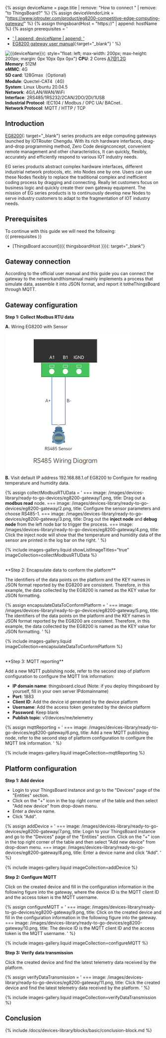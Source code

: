 
{% assign deviceName = page.title | remove: "How to connect " | remove: "to ThingsBoard?" %}
{% assign deviceVendorLink = "https://www.iotrouter.com/product/eg8200-competitive-edge-computing-gateway/" %}
{% assign thingsboardHost = "https://" | append: hostName %}
{% assign prerequisites = '
- <a href="' | append: deviceVendorLink | append: '" target="_blank">' | append: deviceName | append: '</a>
- [EG8200 gateway user manual](https://www.iotrouter.com/wp-content/uploads/pdf-down/EG%20and%20EV%20Series_Quick%20Start%20Instructions.pdf){:target="_blank"}
  '
  %}

![{{deviceName}}](/images/devices-library/{{page.deviceImageFileName}}){: style="float: left; max-width: 200px; max-height: 200px; margin: 0px 10px 0px 0px"}
**CPU**: 2 Cores A7@1.2G<br>
**Memory**: 512M<br>
**eMMC**: 4G<br>
**SD card**: 128Gmax（Optional)<br>
**Module**: Quectel-CAT4（4G)<br>
**System**: Linux Ubuntu 20.04.5<br>
**Network**: 4G/LAN/WAN/WiFi<br>
**Interface**: 2RS485/1RS232/2CAN/2DO/2DI/1USB<br>
**Industrial Protocol**: IEC104 / Modbus / OPC UA/ BACnet..<br>
**Network Protocol**: MQTT / HTTP / TCP

## Introduction

[EG8200]({{deviceVendorLink}}){: target="_blank"} series products are edge computing gateways launched by IOTRouter Chengdu. With its rich hardware interfaces, drag-and-drop programming method, Zero Code designconcept, convenient remote management and other characteristics, It can quickly, flexibly, accurately and efficiently respond to various IOT industry needs. 

EG series products abstract complex hardware interfaces, different industrial network protocols, etc. into Nodes one by one. Users can use these Nodes flexibly to replace the traditional complex and inefficient coding process by dragging and connecting. Really let customers focus on business logic and quickly create their own gateway equipment. The mission of EG series products is to continuously develop new Nodes to serve industry customers to adapt to the fragmentation of IOT industry needs.

## Prerequisites

To continue with this guide we will need the following:  
{{ prerequisites }}
- [ThingsBoard account]({{ thingsboardHost }}){: target="_blank"}

## Gateway connection

According to the official user manual and this guide you can connect the gateway to the networkandthismanual mainly implements a process that simulate data, assemble it into JSON format, and report it totheThingsBoard through MQTT. 

## Gateway configuration

**Step 1: Collect Modbus RTU data**

**A.** Wiring EG8200 with Sensor

![image](/images/devices-library/ready-to-go-devices/eg8200-gateway/wiring.png)

**B.** Visit default IP address 192.168.88.1.of EG8200 to Configure for reading temperature and humidity data.

{% assign collectModbusRTUData = '
    ===
        image: /images/devices-library/ready-to-go-devices/eg8200-gateway/1.png,
        title: Drag out a **modbus read** node.
    ===
        image: /images/devices-library/ready-to-go-devices/eg8200-gateway/2.png,
        title: Configure the sensor parameters and choose RS485-1.
    ===
        image: /images/devices-library/ready-to-go-devices/eg8200-gateway/3.png,
        title: Drag out the **inject node** and **debug node** from the left node bar to trigger the process.
    ===
        image: /images/devices-library/ready-to-go-devices/eg8200-gateway/4.png,
        title: Click the inject node will show that the temperature and humidity data of the sensor are printed in the log bar on the right.
'
%}

{% include images-gallery.liquid showListImageTitles="true" imageCollection=collectModbusRTUData %}

<br>
**Step 2: Encapsulate data to conform the platform**

The identifiers of the data points on the platform and the KEY names in JSON format reported by the EG8200 are consistent. Therefore, in this example, the data collected by the EG8200 is named as the KEY value for JSON formatting.

{% assign encapsulateDataToConformPlatform = '
    ===
        image: /images/devices-library/ready-to-go-devices/eg8200-gateway/5.png,
        title: The identifiers of the data points on the platform and the KEY names in JSON format reported by the EG8200 are consistent. Therefore, in this example, the data collected by the EG8200 is named as the KEY value for JSON formatting.
'
%}

{% include images-gallery.liquid imageCollection=encapsulateDataToConformPlatform %}

<br>
**Step 3: MQTT reporting**

Add a new MQTT publishing node, refer to the second step of platform configuration to configure the MQTT link information:

- **IP domain name**: thingsboard.cloud (Note: if you deploy thingsboard by yourself, fill in your own server IPdomainname)
- **Port**: 1883
- **Client ID**: Add the device id generated by the device platform
- **Username**: Add the access token generated by the device platform
- **Password**: Keep blank
- **Publish topic**: v1/devices/me/telemetry

{% assign mqttReporting = '
    ===
        image: /images/devices-library/ready-to-go-devices/eg8200-gateway/6.png,
        title: Add a new MQTT publishing node, refer to the second step of platform configuration to configure the MQTT link information.
'
%}

{% include images-gallery.liquid imageCollection=mqttReporting %}

## Platform configuration

**Step 1: Add device**

- Login to your ThingsBoard instance and go to the "Devices" page of the "Entities" section.
- Click on the "+" icon in the top right corner of the table and then select "Add new device" from drop-down menu.
- Enter a device name.
- Click "Add".

{% assign addDevice = '
    ===
        image: /images/devices-library/ready-to-go-devices/eg8200-gateway/7.png,
        title: Login to your ThingsBoard instance and go to the "Devices" page of the "Entities" section. Click on the "+" icon in the top right corner of the table and then select "Add new device" from drop-down menu.
    ===
        image: /images/devices-library/ready-to-go-devices/eg8200-gateway/8.png,
        title: Enter a device name and click "Add".
'
%}

{% include images-gallery.liquid imageCollection=addDevice %}

**Step 2: Configure MQTT**

Click on the created device and fill in the configuration information in the following figure into the gateway, where the device ID is the MQTT client ID and the access token is the MQTT username. 

{% assign configureMQTT = '
    ===
        image: /images/devices-library/ready-to-go-devices/eg8200-gateway/9.png,
        title: Click on the created device and fill in the configuration information in the following figure into the gateway.
    ===
        image: /images/devices-library/ready-to-go-devices/eg8200-gateway/10.png,
        title: The device ID is the MQTT client ID and the access token is the MQTT username.
'
%}

{% include images-gallery.liquid imageCollection=configureMQTT %}

**Step 3: Verify data transmission**

Click the created device and find the latest telemetry data received by the platform.

{% assign verifyDataTransmission = '
    ===
        image: /images/devices-library/ready-to-go-devices/eg8200-gateway/11.png,
        title: Click the created device and find the latest telemetry data received by the platform.
'
%}

{% include images-gallery.liquid imageCollection=verifyDataTransmission %}

## Conclusion

{% include /docs/devices-library/blocks/basic/conclusion-block.md %}